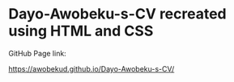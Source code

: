 # Dayo-Awobeku-s-CV recreated using HTML and CSS

GitHub Page link:

https://awobekud.github.io/Dayo-Awobeku-s-CV/

